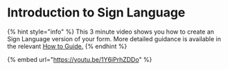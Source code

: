 # Introduction to Sign Language

{% hint style="info" %}
This 3 minute video shows you how to create an Sign Language version of your form.  More detailed guidance is available in the relevant [How to Guide.](../guidance-notes/survey-app/form-editor/sign-language.md)
{% endhint %}

{% embed url="https://youtu.be/1Y6iPrhZDDo" %}
